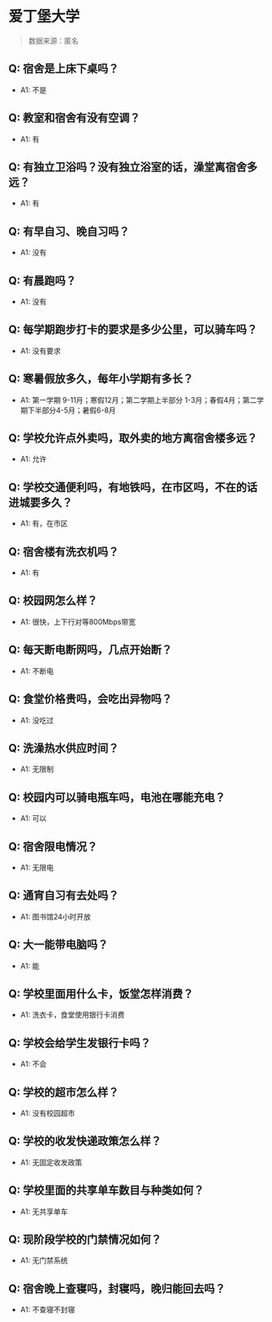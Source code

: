 # 爱丁堡大学

> 数据来源：匿名

## Q: 宿舍是上床下桌吗？

- A1: 不是

## Q: 教室和宿舍有没有空调？

- A1: 有

## Q: 有独立卫浴吗？没有独立浴室的话，澡堂离宿舍多远？

- A1: 有

## Q: 有早自习、晚自习吗？

- A1: 没有

## Q: 有晨跑吗？

- A1: 没有

## Q: 每学期跑步打卡的要求是多少公里，可以骑车吗？

- A1: 没有要求

## Q: 寒暑假放多久，每年小学期有多长？

- A1: 第一学期 9-11月；寒假12月；第二学期上半部分 1-3月；春假4月；第二学期下半部分4-5月；暑假6-8月

## Q: 学校允许点外卖吗，取外卖的地方离宿舍楼多远？

- A1: 允许

## Q: 学校交通便利吗，有地铁吗，在市区吗，不在的话进城要多久？

- A1: 有，在市区

## Q: 宿舍楼有洗衣机吗？

- A1: 有

## Q: 校园网怎么样？

- A1: 很快，上下行对等800Mbps带宽

## Q: 每天断电断网吗，几点开始断？

- A1: 不断电

## Q: 食堂价格贵吗，会吃出异物吗？

- A1: 没吃过

## Q: 洗澡热水供应时间？

- A1: 无限制

## Q: 校园内可以骑电瓶车吗，电池在哪能充电？

- A1: 可以

## Q: 宿舍限电情况？

- A1: 无限电

## Q: 通宵自习有去处吗？

- A1: 图书馆24小时开放

## Q: 大一能带电脑吗？

- A1: 能

## Q: 学校里面用什么卡，饭堂怎样消费？

- A1: 洗衣卡，食堂使用银行卡消费

## Q: 学校会给学生发银行卡吗？

- A1: 不会

## Q: 学校的超市怎么样？

- A1: 没有校园超市

## Q: 学校的收发快递政策怎么样？

- A1: 无固定收发政策

## Q: 学校里面的共享单车数目与种类如何？

- A1: 无共享单车

## Q: 现阶段学校的门禁情况如何？

- A1: 无门禁系统

## Q: 宿舍晚上查寝吗，封寝吗，晚归能回去吗？

- A1: 不查寝不封寝

